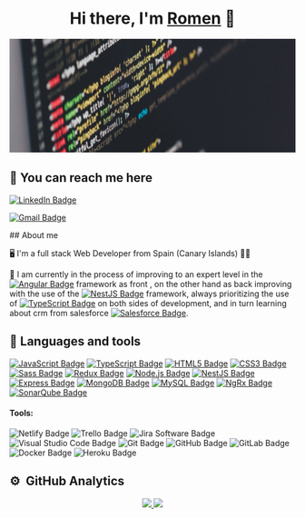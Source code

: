 <div align="center">
<h1 align="center">Hi there, I'm <a href="https://romencv.netlify.app/">Romen</a> 👋</h1>
</div>
<img  width="1500" height="200" src="https://github.com/romentoss/romentoss/blob/master/fondo.png?raw=true">

  ## 🔗 **You can reach me here**

<div>


 
[![LinkedIn Badge](https://img.shields.io/badge/LinkedIn-0A66C2?logo=linkedin&logoColor=fff&style=plastic)](https://www.linkedin.com/in/romentos/)

[![Gmail Badge](https://img.shields.io/badge/Gmail-EA4335?logo=gmail&logoColor=fff&style=plastic)](https://mail.google.com/mail/u/0/?fs=1&tf=cm&source=mailto&to=padilla.naranja@gmail.com)

</div>
 ## About me

🖥️ I'm a full stack Web Developer from Spain (Canary Islands) 🌴🌴

🙇 I am currently in the process of improving to an expert level in the [![Angular Badge](https://img.shields.io/badge/Angular-DD0031?logo=angular&logoColor=fff&style=plastic)](https://angular.io/) framework as front , on the other hand as back improving with the use of the
[![NestJS Badge](https://img.shields.io/badge/NestJS-E0234E?logo=nestjs&logoColor=fff&style=plastic)](https://nestjs.com/)
framework, always prioritizing the use of [![TypeScript Badge](https://img.shields.io/badge/TypeScript-3178C6?logo=typescript&logoColor=fff&style=plastic)](https://www.typescriptlang.org/) on both sides of development, and in turn learning about crm from salesforce [![Salesforce Badge](https://img.shields.io/badge/Salesforce-00A1E0?logo=salesforce&logoColor=fff&style=plastic)](https://www.salesforce.com/es/).


## 🔨 **Languages and tools**

[![JavaScript Badge](https://img.shields.io/badge/JavaScript-F7DF1E?logo=javascript&logoColor=000&style=plastic)](https://developer.mozilla.org/es/docs/Web/JavaScript)
[![TypeScript Badge](https://img.shields.io/badge/TypeScript-3178C6?logo=typescript&logoColor=fff&style=plastic)](https://www.typescriptlang.org/)
[![HTML5 Badge](https://img.shields.io/badge/HTML5-E34F26?logo=html5&logoColor=fff&style=plastic)](https://developer.mozilla.org/es/docs/Glossary/HTML5)
[![CSS3 Badge](https://img.shields.io/badge/CSS3-1572B6?logo=css3&logoColor=fff&style=plastic)](https://developer.mozilla.org/es/docs/Web/CSS)
[![Sass Badge](https://img.shields.io/badge/Sass-C69?logo=sass&logoColor=fff&style=plastic)](https://sass-lang.com/)
[![Redux Badge](https://img.shields.io/badge/Redux-764ABC?logo=redux&logoColor=fff&style=plastic)](https://es.redux.js.org/)
[![Node.js Badge](https://img.shields.io/badge/Node.js-393?logo=nodedotjs&logoColor=fff&style=plastic)](https://nodejs.org/es)
[![NestJS Badge](https://img.shields.io/badge/NestJS-E0234E?logo=nestjs&logoColor=fff&style=plastic)](https://nestjs.com/)
[![Express Badge](https://img.shields.io/badge/Express-000?logo=express&logoColor=fff&style=plastic)](https://expressjs.com/es/)
[![MongoDB Badge](https://img.shields.io/badge/MongoDB-47A248?logo=mongodb&logoColor=fff&style=plastic)](https://www.mongodb.com/es)
[![MySQL Badge](https://img.shields.io/badge/MySQL-4479A1?logo=mysql&logoColor=fff&style=plastic)](https://www.mysql.com/)
[![NgRx Badge](https://img.shields.io/badge/NgRx-B7178C?style=for-the-badge&logo=ReactiveX&style=plastic)](https://ngrx.io/)
[![SonarQube Badge](https://img.shields.io/badge/SonarQube-4E9BCD?logo=sonarqube&logoColor=fff&style=plastic)](https://sentrio.io/blog/que-es-sonarqube/)

#### Tools:


![Netlify Badge](https://img.shields.io/badge/Netlify-00C7B7?logo=netlify&logoColor=fff&style=plastic)
![Trello Badge](https://img.shields.io/badge/Trello-0052CC?logo=trello&logoColor=fff&style=plastic)
![Jira Software Badge](https://img.shields.io/badge/Jira%20Software-0052CC?logo=jirasoftware&logoColor=fff&style=plastic)
![Visual Studio Code Badge](https://img.shields.io/badge/Visual%20Studio%20Code-007ACC?logo=visualstudiocode&logoColor=fff&style=plastic)
![Git Badge](https://img.shields.io/badge/Git-F05032?logo=git&logoColor=fff&style=plastic)
![GitHub Badge](https://img.shields.io/badge/GitHub-181717?logo=github&logoColor=fff&style=plastic)
![GitLab Badge](https://img.shields.io/badge/GitLab-FC6D26?logo=gitlab&logoColor=fff&style=plastic)
![Docker Badge](https://img.shields.io/badge/Docker-2496ED?logo=docker&logoColor=fff&style=plastic)
![Heroku Badge](https://img.shields.io/badge/Heroku-430098?logo=heroku&logoColor=fff&style=plastic)

## ⚙️ &nbsp;GitHub Analytics

<p align="center">
<a href="https://github.com/romentoss">
  <img height="180em" src="https://github-readme-stats-eight-theta.vercel.app/api?username=romentoss&show_icons=true&locale=en"/>
  <img height="180em" src="https://github-readme-stats-eight-theta.vercel.app/api/top-langs/?username=romentoss&layout=compact&langs_count=8&theme=buefy"/>
</a>
</p>
<!--
**romentoss/romentoss** is a ✨ _special_ ✨ repository because its `README.md` (this file) appears on your GitHub profile.

Here are some ideas to get you started:

- 🔭 I’m currently working on ...
- 🌱 I’m currently learning ...
- 👯 I’m looking to collaborate on ...
- 🤔 I’m looking for help with ...
- 💬 Ask me about ...
- 📫 How to reach me: ...
- 😄 Pronouns: ...
- ⚡ Fun fact: ...
-->
